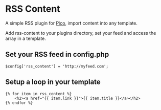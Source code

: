 # RSS Content

A simple RSS plugin for [Pico](http://pico.dev7studios.com), import content into any template.

Add rss-content to your plugins directory, set your feed and access the array in a template.

## Set your RSS feed in config.php
    $config['rss_content'] = 'http://myfeed.com';
## Setup a loop in your template
    {% for item in rss_content %}
        <h2><a href="{{ item.link }}">{{ item.title }}</a></h2>
    {% endfor %}